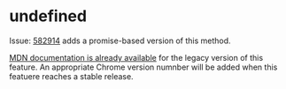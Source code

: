 # undefined

Issue: [582914](https://bugs.chromium.org/p/v8/issues/detail?id=582914) adds a promise-based version of this method.

[MDN documentation is already available](https://developer.mozilla.org/en-US/docs/Web/API/RTCPeerConnection/setLocalDescription) for the legacy version of this feature. An appropriate Chrome version numnber will be added when this featuere reaches a stable release.